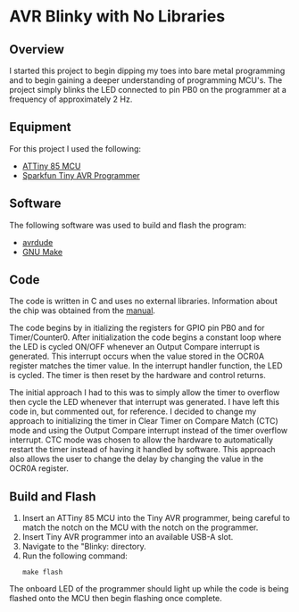# **AVR Blinky with No Libraries**

## **Overview**
I started this project to begin dipping my toes into bare metal programming and to begin gaining a deeper understanding of programming MCU's. The project simply blinks the LED connected to pin PB0 on the programmer at a frequency of approximately 2 Hz.

## **Equipment**
For this project I used the following:
- [ATTiny 85 MCU](https://components101.com/microcontroller/attiny85-pinout-datasheet)
- [Sparkfun Tiny AVR Programmer](https://www.sparkfun.com/products/11801)

## **Software**
The following software was used to build and flash the program:
- [avrdude](https://github.com/avrdudes/avrdude)
- [GNU Make](https://www.gnu.org/software/make/)

## **Code**
The code is written in C and uses no external libraries. Information about the chip was obtained from the [manual](https://ww1.microchip.com/downloads/en/devicedoc/atmel-2586-avr-8-bit-microcontroller-attiny25-attiny45-attiny85_datasheet.pdf).

The code begins by in itializing the registers for GPIO pin PB0 and for Timer/Counter0. After initialization the code begins a constant loop where the LED is cycled ON/OFF whenever an Output Compare interrupt is generated. This interrupt occurs when the value stored in the OCR0A register matches the timer value. In the interrupt handler function, the LED is cycled. The timer is then reset by the hardware and control returns. 

The initial approach I had to this was to simply allow the timer to overflow then cycle the LED whenever that interrupt was generated. I have left this code in, but commented out, for reference. I decided to change my approach to initializing the timer in Clear Timer on Compare Match (CTC) mode and using the Output Compare interrupt instead of the timer overflow interrupt. CTC mode was chosen to allow the hardware to automatically restart the timer instead of having it handled by software. This approach also allows the user to change the delay by changing the value in the OCR0A register.

## **Build and Flash**
1. Insert an ATTiny 85 MCU into the Tiny AVR programmer, being careful to match the notch on the MCU with the notch on the programmer.
2. Insert Tiny AVR programmer into an available USB-A slot.
3. Navigate to the "Blinky: directory.
4. Run the following command:
   ```
   make flash
   ```
The onboard LED of the programmer should light up while the code is being flashed onto the MCU then begin flashing once complete.

